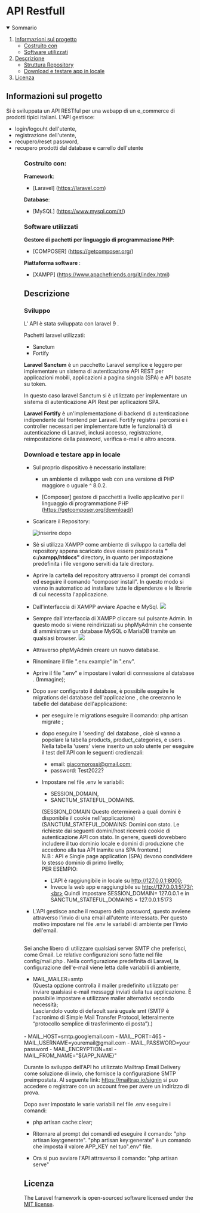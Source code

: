 <h1 algin="center">API Restfull</h1>

<details open="open">
  <summary>Sommario</summary>
  <ol>
    <li>
      <a href="#informazioni-sul-progetto">Informazioni sul progetto</a>
      <ul>
        <li><a href="#costruito-con">Costruito con</a></li>
         <li><a href="#software-utilizzati">Software utilizzati</a></li>
      </ul>
    </li>
   <li><a href="#descrizione">Descrizione</a>
     <ul>
        <li><a href="#struttura-repository">Struttura Repository</a></li>
        <li><a href="#Download-e-testare-app-in-locale">Download e testare app in locale</a></li>
      </ul>
    </li>
   <li><a href="#licenza">Licenza</a></li>
  <ol>
</details>

<!-- Informazioni sul progetto-->

## Informazioni sul progetto

Si è sviluppata un API RESTful per una webapp di un e_commerce di prodotti tipici italiani. L'API  gestisce:
<ul>
<li> login/logouht dell'utente,</li>
<li> registrazione dell'utente,</li> 
<li>recupero/reset password,</li>
<li> recupero prodotti dal database e carrello dell'utente</li>
<ul>  

#### <h3>Costruito con:</h3>

<b>Framework</b>:

- [Laravel] (https://laravel.com)

<b>Database</b>:

- [MySQL] (https://www.mysql.com/it/)


#### <h3>Software utilizzati</h3>
      
 <b>Gestore di pachetti per linguaggio di programmazione PHP</b>:

- [COMPOSER] (https://getcomposer.org/)
      
 <b> Piattaforma software </b>:
      
 - [XAMPP] (https://www.apachefriends.org/it/index.html)
      
<!--Descrizione-->

## Descrizione

### Sviluppo
L' API è stata sviluppata con laravel 9 .

Pachetti laravel utilizzati:
-  Sanctum
- Fortify

<strong>Laravel Sanctum</strong> è un pacchetto Laravel semplice e leggero per implementare un sistema di autenticazione API REST per applicazioni mobili, applicazioni a pagina singola (SPA) e API basate su token.

In questo caso  laravel Sanctum si è utilizzato per implementare un sistema di autenticazione API Rest per apllicazioni SPA.


<strong>Laravel Fortify</strong> è un'implementazione di backend di autenticazione indipendente dal frontend per Laravel. Fortify registra i percorsi e i controller necessari per implementare tutte le funzionalità di autenticazione di Laravel, inclusi accesso, registrazione, reimpostazione della password, verifica e-mail e altro ancora.



### Download e testare app in locale

- Sul proprio dispositivo è necessario installare: 
  
   - un ambiente di sviluppo web con una versione di PHP maggiore o uguale ^ 8.0.2.

   - [Composer] gestore di pacchetti a livello applicativo per il linguaggio di programmazione PHP (https://getcomposer.org/download/) 
   
- Scaricare il Repository: 

   ![](img-README/img4.png ( inserire dopo ) )

- Sè si utilizza XAMPP come ambiente di sviluppo la cartella del repository appena scaricato deve essere posizionata <b>" c:/xampp/htdocs"</b> directory, in quanto per impostazione predefinita i file vengono serviti da tale directory.
- Aprire la cartella del repository attraverso il prompt dei comandi ed eseguire il comando "composer install".
In questo modo si vanno in automatico ad installare tutte le dipendenze e le librerie di cui necessita l'applicazione.
- Dall'interfaccia di XAMPP avviare Apache e MySql.
  ![](img-README/img5.png)
- Sempre dall'interfaccia di XAMPP cliccare sul pulsante Admin. In questo modo si viene reindirizzati su phpMyAdmin
che consente di amministrare un database MySQL o MariaDB tramite un qualsiasi browser.
![](img-README/img6.png)
- Attraverso phpMyAdmin creare un nuovo database.
- Rinominare il file ".env.example" in ".env". 
- Aprire il file ".env" e impostare i valori di connessione al database .
(Immagine);
- Dopo aver configurato il database, è possibile eseguire le migrations del database dell'applicazione , che creeranno le tabelle del database dell'applicazione: 
   - per eseguire le migrations eseguire il comando: php artisan migrate ;
   - dopo eseguire il 'seeding' del database , cioè si vanno a popolare la tabella products, product_categories, e users .
   Nella tabella 'users' viene inserito un solo utente per eseguire il test dell'API con  le seguenti credienzali: 
     - email: giacomorossi@gmail.com;
     - password: Test2022? 
  - Impostare nel file .env le variabili:
     - SESSION_DOMAIN,
     - SANCTUM_STATEFUL_DOMAINS.
     
     (SESSION_DOMAIN:Questo determinerà a quali domini è disponibile il cookie nell'applicazione)
     (SANCTUM_STATEFUL_DOMAINS: Domini con stato.
      Le richieste dai seguenti domini/host riceverà cookie di autenticazione API con stato. 
      In genere, questi dovrebbero includere il tuo dominio locale
      e domini di produzione che accedono alla tua API tramite una SPA frontend.)<br>
    N.B : API e Single page application (SPA) devono condividere lo stesso dominio di primo livello;<br>
    PER ESEMPIO:
       - L'API è raggiungibile in locale  su http://127.0.0.1:8000;
       - Invece la web app e raggiungibile su http://127.0.0.1:5173/;<br>
      Quindi impostare SESSION_DOMAIN= 127.0.0.1 e in SANCTUM_STATEFUL_DOMAINS = 127.0.0.1:5173 


- L'API gestisce anche il recupero della password, questo avviene attraverso l'invio di una email all'utente interessato. Per questo motivo impostare nel file .env le variabili di ambiente per l'invio dell'email.
<br>
Sei anche libero di utilizzare qualsiasi server SMTP che preferisci, come Gmail. Le relative configurazioni sono fatte nel file config/mail.php . Nella configurazione predefinita di Laravel, la configurazione dell'e-mail viene letta dalle variabili di ambiente,

  - MAIL_MAILER=smtp
    <br>(Questa opzione controlla il mailer predefinito utilizzato per inviare qualsiasi e-mail
 messaggi inviati dalla tua applicazione. È possibile impostare e utilizzare mailer alternativi secondo necessità;<br>
 Lasciandolo vuoto di defaoult sarà uguale smt (SMTP è l'acronimo di Simple Mail Transfer Protocol, letteralmente “protocollo semplice di trasferimento di posta”).) 
 <br>
  - MAIL_HOST=smtp.googlemail.com
  - MAIL_PORT=465
  - MAIL_USERNAME=youremail@gmail.com
  - MAIL_PASSWORD=your password
  - MAIL_ENCRYPTION=ssl
  - MAIL_FROM_NAME="${APP_NAME}"
  
Durante lo sviluppo dell'API ho utilizzato  Mailtrap Email Delivery come soluzione di invio, che fornisce  la configurazione SMTP preimpostata.
Al seguente link: <a>https://mailtrap.io/signin</a> si puo accedere o registrare con un account free per avere un indirizzo di prova.


Dopo aver impostato le varie variabili nel file .env eseguire i comandi:
   - php artisan cache:clear;

- Ritornare al prompt dei comandi ed eseguire il comando: "php artisan key:generate".
"php artisan key:generate" è un comando che imposta il valore APP_KEY nel tuo".env" file.
- Ora si puo avviare l'API attraverso il comando: "php artisan serve" 

## Licenza

The Laravel framework is open-sourced software licensed under the [MIT license](https://opensource.org/licenses/MIT).

